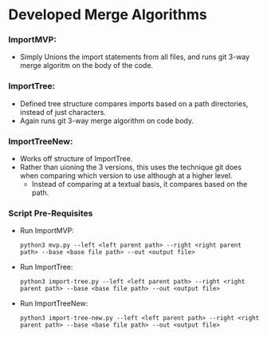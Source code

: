 # Developed Merge Algorithms


### ImportMVP: 
* Simply Unions the import statements from all files, and runs git 3-way merge algoritm on the body of the code.

### ImportTree:
* Defined tree structure compares imports based on a path directories, instead of just characters.
* Again runs git 3-way merge algorithm on code body.

### ImportTreeNew:
* Works off structure of ImportTree.
* Rather than uioning the 3 versions, this uses the technique git does when comparing which version to use although at a higher level. 
    * Instead of comparing at a textual basis, it compares based on the path. 


### Script Pre-Requisites

* Run ImportMVP:

    `python3 mvp.py --left <left parent path> --right <right parent path> --base <base file path> --out <output file>`

* Run ImportTree:

    `python3 import-tree.py --left <left parent path> --right <right parent path> --base <base file path> --out <output file>`

* Run ImportTreeNew:

    `python3 import-tree-new.py --left <left parent path> --right <right parent path> --base <base file path> --out <output file>`

